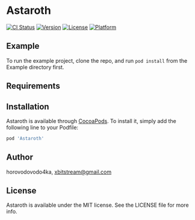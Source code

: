 # Astaroth

[![CI Status](https://img.shields.io/travis/horovodovodo4ka/Astaroth.svg?style=flat)](https://travis-ci.org/horovodovodo4ka/Astaroth)
[![Version](https://img.shields.io/cocoapods/v/Astaroth.svg?style=flat)](https://cocoapods.org/pods/Astaroth)
[![License](https://img.shields.io/cocoapods/l/Astaroth.svg?style=flat)](https://cocoapods.org/pods/Astaroth)
[![Platform](https://img.shields.io/cocoapods/p/Astaroth.svg?style=flat)](https://cocoapods.org/pods/Astaroth)

## Example

To run the example project, clone the repo, and run `pod install` from the Example directory first.

## Requirements

## Installation

Astaroth is available through [CocoaPods](https://cocoapods.org). To install
it, simply add the following line to your Podfile:

```ruby
pod 'Astaroth'
```

## Author

horovodovodo4ka, xbitstream@gmail.com

## License

Astaroth is available under the MIT license. See the LICENSE file for more info.
